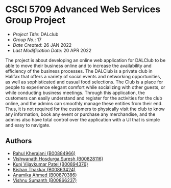 # CSCI 5709 Advanced Web Services Group Project

- _Project Title_: DALclub
- _Group No._: 17
- _Date Created_: 26 JAN 2022
- _Last Modification Date_: 20 APR 2022

The project is about developing an online web application for DALClub to be able to move their business online and to increase the availability and efficiency of the business processes. The DALClub is a private club in Halifax that offers a variety of social events and networking opportunities, as well as sophisticated and casual food selections. The Club is a place for people to experience elegant comfort while socializing with other guests, or while conducting business meetings. Through this application, the customers can easily understand and register for the activities for the club online, and the admins can smoothly manage these entities from their end. Thus, it is not required for the customers to physically visit the club to know any information, book any event or purchase any merchandise, and the admins also have total control over the application with a UI that is simple and easy to navigate.

## Authors

- [Rahul Kherajani (B00884966)](mailto:rh346685@dal.ca)
- [Vishwanath Hosdurga Suresh (B00828116)](mailto:vs542176@dal.ca)
- [Kunj Vijaykumar Patel (B00894376)](mailto:kn846956@dal.ca)
- [Kishan Thakkar (B00863424)](mailto:ks940236@dal.ca)
- [Anamika Ahmed (B00870386)](mailto:an571953@dal.ca)
- [Vishnu Sumanth (B00866237)](mailto:dvsumanth@dal.ca)
